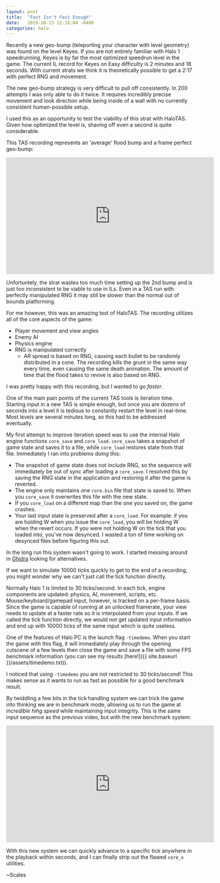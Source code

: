 ```yaml
---
layout: post
title:  "Fast Isn't Fast Enough"
date:   2019-10-13 12:18:04 -0400
categories: halo
---
```


Recently a new geo-bump (teleporting your character with level geometry) was found on the level Keyes. If you are not entirely familiar with Halo 1 speedrunning, Keyes is by far the most optimized speedrun level in the game. The current IL record for Keyes on Easy difficulty is 2 minutes and 18 seconds. With current strats we think it is theoretically possible to get a 2:17 with perfect RNG and movement. 

The new geo-bump strategy is very difficult to pull off consistently. In 200 attempts I was only able to do it twice. It requires incredibly precise movement and look direction while being inside of a wall with no currently consistent human-possible setup.

I used this as an opportunity to test the viability of this strat with HaloTAS. Given how optimized the level is, shaving off even a second is quite considerable. 

This TAS recording represents an 'average' flood bump and a frame perfect geo-bump:

<iframe width="560" height="315" src="https://www.youtube.com/embed/w64Q50cA-8M" frameborder="0" allow="accelerometer; autoplay; encrypted-media; gyroscope; picture-in-picture" allowfullscreen></iframe>

Unfortuntely, the strat wastes too much time setting up the 2nd bump and is just too inconsistent to be viable to use in ILs. Even in a TAS run with perfectly manipulated RNG it may still be slower than the normal out of bounds platforming. 

For me however, this was an amazing test of HaloTAS. The recording utilizes all of the core aspects of the game:

* Player movement and view angles
* Enemy AI
* Physics engine
* RNG is manipulated correctly
	* AR spread is based on RNG, causing each bullet to be randomly distributed in a cone. The recording kills the grunt in the same way every time, even causing the same death animation. The amount of time that the flood takes to revive is also based on RNG.

I was pretty happy with this recording, but I wanted to go *faster*.

One of the main pain points of the current TAS tools is iteration time. Starting input in a new TAS is simple enough, but once you are dozens of seconds into a level it is tedious to constantly restart the level in real-time. Most levels are several minutes long, so this had to be addressed eventually. 

My first attempt to improve iteration speed was to use the internal Halo engine functions `core_save` and `core_load`. `core_save` takes a snapshot of game state and saves it to a file, while `core_load` restores state from that file. Immediately I ran into problems doing this:

* The snapshot of game state does not include RNG, so the sequence will immediately be out of sync after loading a `core_save`. I resolved this by saving the RNG state in the application and restoring it after the game is reverted.
* The engine only maintains one `core.bin` file that state is saved to. When you `core_save` it overwrites this file with the new state.
* If you `core_load` on a different map than the one you saved on, the game crashes.
* Your last input state is preserved after a `core_load`. For example: if you are holding W when you issue the `core_load`, you will be holding W when the revert occurs. If you were not holding W on the tick that you loaded into, you've now desynced. I wasted a ton of time working on desynced files before figuring this out.

In the long run this system wasn't going to work. I started messing around in [Ghidra](https://www.nsa.gov/resources/everyone/ghidra/) looking for alternatives. 

If we want to simulate 10000 ticks quickly to get to the end of a recording, you might wonder why we can't just call the tick function directly. 

Normally Halo 1 is limited to 30 ticks/second. In each tick, engine components are updated: physics, AI, movement, scripts, etc. Mouse/keyboard/gamepad input, however, is tracked on a per-frame basis. Since the game is capable of running at an unlocked framerate, your view needs to update at a faster rate so it is interpolated from your inputs. If we called the tick function directly, we would not get updated input information and end up with 10000 ticks of the same input which is quite useless.

One of the features of Halo PC is the launch flag `-timedemo`. When you start the game with this flag, it will immediately play through the opening cutscene of a few levels then close the game and save a file with some FPS benchmark information (you can see my results [here!]({{ site.baseurl }}/assets/timedemo.txt)).

I noticed that using `-timedemo` you are not restricted to 30 ticks/second! This makes sense as it wants to run as fast as possible for a good benchmark result. 

By twiddling a few bits in the tick handling system we can trick the game into thinking we are in benchmark mode, allowing us to run the game at *incredible hihg speed* while maintaining input integrity. This is the same input sequence as the previous video, but with the new benchmark system:

<iframe width="560" height="315" src="https://www.youtube.com/embed/xSPpZSJTSkI" frameborder="0" allow="accelerometer; autoplay; encrypted-media; gyroscope; picture-in-picture" allowfullscreen></iframe>

With this new system we can quickly advance to a specific tick anywhere in the playback within seconds, and I can finally strip out the flawed `core_x` utilities. 

~Scales
